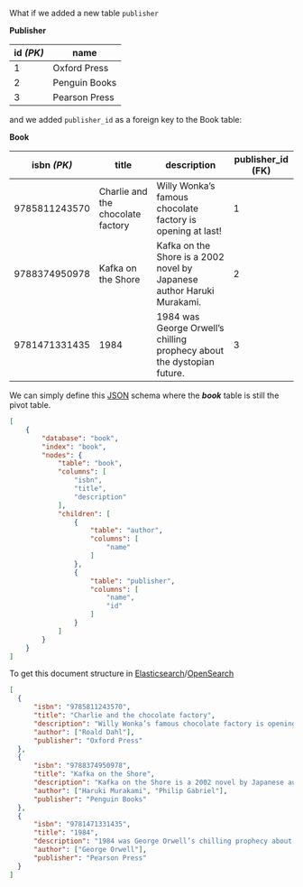 What if we added a new table `publisher`

**Publisher**

| id *(PK)* | name |
| ------------- | ------------- |
| 1 | Oxford Press |
| 2 | Penguin Books |
| 3 | Pearson Press |

and we added `publisher_id` as a foreign key to the Book table:


**Book**

| isbn *(PK)* | title | description | publisher_id (FK) |
| ------------- | ------------- | ------------- | ------------- |
| 9785811243570 | Charlie and the chocolate factory | Willy Wonka’s famous chocolate factory is opening at last! | 1 |
| 9788374950978 | Kafka on the Shore | Kafka on the Shore is a 2002 novel by Japanese author Haruki Murakami. | 2 |
| 9781471331435 | 1984 | 1984 was George Orwell’s chilling prophecy about the dystopian future. | 3 |


We can simply define this [JSON](https://jsonapi.org) schema where the **_book_** table is still the pivot table.

```JSON
[
    {
        "database": "book",
        "index": "book",
        "nodes": {
            "table": "book",
            "columns": [
                "isbn",
                "title",
                "description"
            ],
            "children": [
                {
                    "table": "author",
                    "columns": [
                        "name"
                    ]
                },
                {
                    "table": "publisher",
                    "columns": [
                        "name",
                        "id"
                    ]
                }
            ]
        }
    }
]
```

To get this document structure in [Elasticsearch](https://www.elastic.co/products/elastic-stack)/[OpenSearch](https://opensearch.org/)

```JSON
[
  {
      "isbn": "9785811243570",
      "title": "Charlie and the chocolate factory",
      "description": "Willy Wonka’s famous chocolate factory is opening at last!",
      "author": ["Roald Dahl"],
      "publisher": "Oxford Press"
  },
  {
      "isbn": "9788374950978",
      "title": "Kafka on the Shore",
      "description": "Kafka on the Shore is a 2002 novel by Japanese author Haruki Murakami",
      "author": ["Haruki Murakami", "Philip Gabriel"],
      "publisher": "Penguin Books"
  },
  {
      "isbn": "9781471331435",
      "title": "1984",
      "description": "1984 was George Orwell’s chilling prophecy about the dystopian future",
      "author": ["George Orwell"],
      "publisher": "Pearson Press"
  }
]
```
